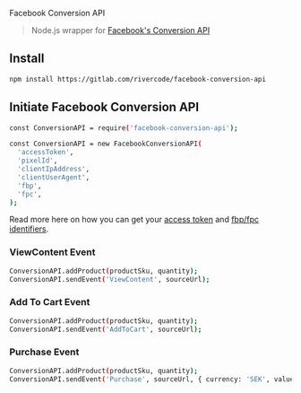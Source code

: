 Facebook Conversion API

> Node.js wrapper for [Facebook's Conversion API](https://developers.facebook.com/docs/marketing-api/conversions-api/)

## Install

```bash
npm install https://gitlab.com/rivercode/facebook-conversion-api
```

## Initiate Facebook Conversion API
```bash
const ConversionAPI = require('facebook-conversion-api');

const ConversionAPI = new FacebookConversionAPI(
  'accessToken',
  'pixelId',
  'clientIpAddress',
  'clientUserAgent',
  'fbp',
  'fpc',
);
```

Read more here on how you can get your [access token](https://developers.facebook.com/docs/marketing-api/conversions-api/get-started/#access-token) and [fbp/fpc identifiers](https://developers.facebook.com/docs/marketing-api/conversions-api/parameters/fbp-and-fbc/).

### ViewContent Event
```bash
ConversionAPI.addProduct(productSku, quantity);
ConversionAPI.sendEvent('ViewContent', sourceUrl);
```

### Add To Cart Event
```bash
ConversionAPI.addProduct(productSku, quantity);
ConversionAPI.sendEvent('AddToCart', sourceUrl);
```

### Purchase Event
```bash
ConversionAPI.addProduct(productSku, quantity);
ConversionAPI.sendEvent('Purchase', sourceUrl, { currency: 'SEK', value: 1000 });
```
